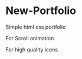 # New-Portfolio

Simple html css portfolio

For Scroll animation

 <script src="https://unpkg.com/scrollreveal"></script>

For high quality icons

  <link
      href="https://unpkg.com/boxicons@2.1.4/css/boxicons.min.css"
      rel="stylesheet"
    />
